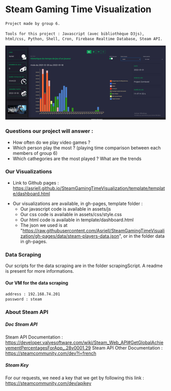 # Steam Gaming Time Visualization
```
Project made by group 6.

Tools for this project : Javascript (avec bibliothèque D3js), html/css, Python, Shell, Cron, Firebase Realtime Database, Steam API.

```

![teaser.png](teaser.png)

### Questions our project will answer : 
+ How often do we play video games ?
+ Which person play the most ? (playing time comparison between each members of group 6)
+ Which cathegories are the most played ? What are the trends


### Our Visualizations 
* Link to Github pages : https://asriell.github.io/SteamGamingTimeVisualization/template/template/dashboard.html

+ Our visualizations are available, in gh-pages, template folder :
  - Our javascript code is available in assets/js
  - Our css code  is available in assets/css/style.css
  - Our html code is available in template/dashboard.html
  - The json we used is at "https://raw.githubusercontent.com/Asriell/SteamGamingTimeVisualization/gh-pages/data/steam-players-data.json", or in the folder data in gh-pages.

### Data Scraping 

Our scripts for the data scraping are in the folder scrapingScript. A readme is present for more informations.

#### Our VM for the data scraping
```
address : 192.168.74.201
password : steam
```


### About Steam API

##### Doc Steam API
Steam API Documentation : https://developer.valvesoftware.com/wiki/Steam_Web_API#GetGlobalAchievementPercentagesForApp_.28v0001.29
Steam API Other Documentation : https://steamcommunity.com/dev?l=french
##### Steam Key
For our requests, we need a key that we get by following this link : https://steamcommunity.com/dev/apikey
